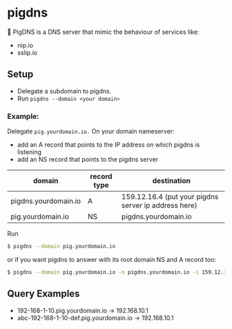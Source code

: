 # pigdns

🐷 PigDNS is a DNS server that mimic the behaviour of services like:

* nip.io
* sslip.io


## Setup

* Delegate a subdomain to pigdns.
* Run `pigdns --domain <your domain>`

### Example:

Delegate `pig.yourdomain.io.` On your domain nameserver:

* add an A record that points to the IP address on which pigdns is listening 
* add an NS record that points to the pigdns server

| domain | record type | destination |
| ------ | ------------ | ----------- |  
| pigdns.yourdomain.io | A | 159.12.16.4 (put your pigdns server ip address here)
| pig.yourdomain.io | NS | pigdns.yourdomain.io


Run
```sh
$ pigdns --domain pig.yourdomain.io
```

or if you want pigdns to answer with its root domain NS and A record too:

```sh
$ pigdns --domain pig.yourdomain.io -n pigdns.yourdomain.io -i 159.12.16.4
```

## Query Examples

* 192-168-1-10.pig.yourdomain.io -> 192.168.10.1
* abc-192-168-1-10-def.pig.yourdomain.io -> 192.168.10.1